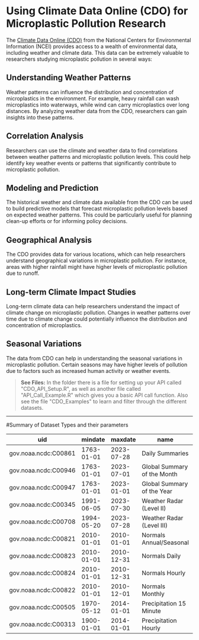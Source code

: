 # Using Climate Data Online (CDO) for Microplastic Pollution Research

The [Climate Data Online (CDO)](https://www.ncei.noaa.gov/access/cdo/cdo.html) from the National Centers for Environmental Information (NCEI) provides access to a wealth of environmental data, including weather and climate data. This data can be extremely valuable to researchers studying microplastic pollution in several ways:

## Understanding Weather Patterns

Weather patterns can influence the distribution and concentration of microplastics in the environment. For example, heavy rainfall can wash microplastics into waterways, while wind can carry microplastics over long distances. By analyzing weather data from the CDO, researchers can gain insights into these patterns.

## Correlation Analysis

Researchers can use the climate and weather data to find correlations between weather patterns and microplastic pollution levels. This could help identify key weather events or patterns that significantly contribute to microplastic pollution.

## Modeling and Prediction

The historical weather and climate data available from the CDO can be used to build predictive models that forecast microplastic pollution levels based on expected weather patterns. This could be particularly useful for planning clean-up efforts or for informing policy decisions.

## Geographical Analysis

The CDO provides data for various locations, which can help researchers understand geographical variations in microplastic pollution. For instance, areas with higher rainfall might have higher levels of microplastic pollution due to runoff.

## Long-term Climate Impact Studies

Long-term climate data can help researchers understand the impact of climate change on microplastic pollution. Changes in weather patterns over time due to climate change could potentially influence the distribution and concentration of microplastics.

## Seasonal Variations

The data from CDO can help in understanding the seasonal variations in microplastic pollution. Certain seasons may have higher levels of pollution due to factors such as increased human activity or weather events.

> **See Files:** In the folder there is a file for setting up your API called "CDO_API_Setup.R", as well as another file called "API_Call_Example.R" which gives you a basic API call function. Also see the file "CDO_Examples" to learn and filter through the different datasets.


---

#Summary of Dataset Types and their parameters

| uid                  | mindate     | maxdate     | name                        | datacoverage | id        |
|----------------------|-------------|-------------|-----------------------------|--------------|-----------|
| gov.noaa.ncdc:C00861 | 1763-01-01  | 2023-07-28  | Daily Summaries             | 1.00         | GHCND     |
| gov.noaa.ncdc:C00946 | 1763-01-01  | 2023-07-01  | Global Summary of the Month | 1.00         | GSOM      |
| gov.noaa.ncdc:C00947 | 1763-01-01  | 2023-01-01  | Global Summary of the Year  | 1.00         | GSOY      |
| gov.noaa.ncdc:C00345 | 1991-06-05  | 2023-07-30  | Weather Radar (Level II)    | 0.95         | NEXRAD2   |
| gov.noaa.ncdc:C00708 | 1994-05-20  | 2023-07-28  | Weather Radar (Level III)   | 0.95         | NEXRAD3   |
| gov.noaa.ncdc:C00821 | 2010-01-01  | 2010-01-01  | Normals Annual/Seasonal     | 1.00         | NORMAL_ANN|
| gov.noaa.ncdc:C00823 | 2010-01-01  | 2010-12-31  | Normals Daily               | 1.00         | NORMAL_DLY|
| gov.noaa.ncdc:C00824 | 2010-01-01  | 2010-12-31  | Normals Hourly              | 1.00         | NORMAL_HLY|
| gov.noaa.ncdc:C00822 | 2010-01-01  | 2010-12-01  | Normals Monthly             | 1.00         | NORMAL_MLY|
| gov.noaa.ncdc:C00505 | 1970-05-12  | 2014-01-01  | Precipitation 15 Minute     | 0.25         | PRECIP_15 |
| gov.noaa.ncdc:C00313 | 1900-01-01  | 2014-01-01  | Precipitation Hourly        | 1.00         | PRECIP_HLY|
